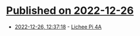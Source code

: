 # [Published on 2022-12-26](index.md)

* [2022-12-26, 12:37:18](https://news.ycombinator.com/item?id=34137185) - [Lichee Pi 4A](https://sipeed.com/licheepi4a)

